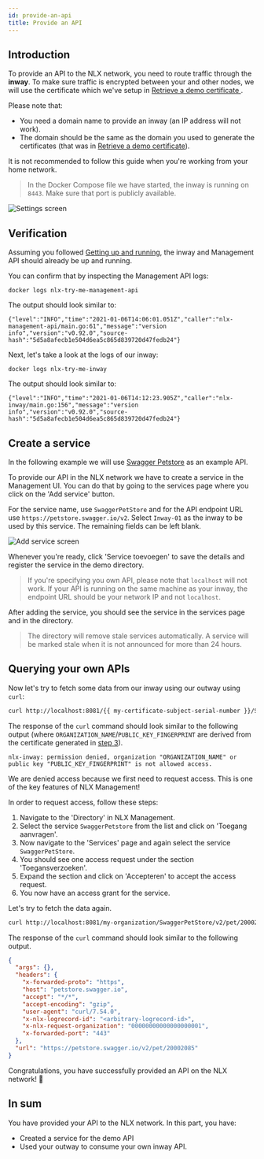 ```yaml
---
id: provide-an-api
title: Provide an API
---
```


## Introduction

To provide an API to the NLX network, you need to route traffic through the **inway**.
To make sure traffic is encrypted between your and other nodes, we will use the certificate which we've setup in [Retrieve a demo certificate ](./retrieve-a-demo-certificate).

Please note that:

* You need a domain name to provide an inway (an IP address will not work).
* The domain should be the same as the domain you used to generate the certificates (that was in [Retrieve a demo certificate](./retrieve-a-demo-certificate)).

It is not recommended to follow this guide when you're working from your home network.

> In the Docker Compose file we have started, the inway is running on
`8443`. Make sure that port is publicly available.

![Settings screen](/img/nlx-management-settings-screen.png "Settings screen")

## Verification

Assuming you followed [Getting up and running](./getting-up-and-running), the inway and Management API should already be up and running.

You can confirm that by inspecting the Management API logs:

```
docker logs nlx-try-me-management-api
```

The output should look similar to:

```
{"level":"INFO","time":"2021-01-06T14:06:01.051Z","caller":"nlx-management-api/main.go:61","message":"version info","version":"v0.92.0","source-hash":"5d5a8afecb1e504d6ea5c865d839720d47fedb24"}
```

Next, let's take a look at the logs of our inway:

```
docker logs nlx-try-me-inway
```

The output should look similar to:

```
{"level":"INFO","time":"2021-01-06T14:12:23.905Z","caller":"nlx-inway/main.go:156","message":"version info","version":"v0.92.0","source-hash":"5d5a8afecb1e504d6ea5c865d839720d47fedb24"}
```


## Create a service

In the following example we will use [Swagger Petstore](https://petstore.swagger.io) as an example API.

To provide our API in the NLX network we have to create a service in the Management UI.
You can do that by going to the services page where you click on the 'Add service' button.

For the service name, use `SwaggerPetStore` and for the API endpoint URL use `https://petstore.swagger.io/v2`.
Select `Inway-01` as the inway to be used by this service. The remaining fields can
be left blank.

![Add service screen](/img/nlx-management-add-service-screen.png "Add service screen")

Whenever you're ready, click 'Service toevoegen' to save the details and register the service in the demo directory.

> If you're specifying you own API, please note that `localhost` will not work. If your API is running on the same machine as
your inway, the endpoint URL should be your network IP and not `localhost`.

After adding the service, you should see the service in the services page and in the directory.

> The directory will remove stale services automatically. A service will be marked stale when it is not announced for more than 24 hours.


## Querying your own APIs

Now let's try to fetch some data from our inway using our outway using `curl`:

```bash
curl http://localhost:8081/{{ my-certificate-subject-serial-number }}/SwaggerPetStore/v2/pet/20002085
```

The response of the `curl` command should look similar to the following output (where `ORGANIZATION_NAME`/`PUBLIC_KEY_FINGERPRINT` are derived from the certificate generated in [step 3](./retrieve-a-demo-certificate)).

```
nlx-inway: permission denied, organization "ORGANIZATION_NAME" or public key "PUBLIC_KEY_FINGERPRINT" is not allowed access.
```

We are denied access because we first need to request access. This is one of the key features of NLX Management!

In order to request access, follow these steps:

1. Navigate to the 'Directory' in NLX Management.
1. Select the service `SwaggerPetstore` from the list and click on 'Toegang aanvragen'.
1. Now navigate to the 'Services' page and again select the service `SwaggerPetStore`.
1. You should see one access request under the section 'Toegansverzoeken'.
1. Expand the section and click on 'Accepteren' to accept the access request.
1. You now have an access grant for the service.

Let's try to fetch the data again.

```bash
curl http://localhost:8081/my-organization/SwaggerPetStore/v2/pet/20002085
```

The response of the `curl` command should look similar to the following output.

```json
{
  "args": {},
  "headers": {
    "x-forwarded-proto": "https",
    "host": "petstore.swagger.io",
    "accept": "*/*",
    "accept-encoding": "gzip",
    "user-agent": "curl/7.54.0",
    "x-nlx-logrecord-id": "<arbitrary-logrecord-id>",
    "x-nlx-request-organization": "00000000000000000001",
    "x-forwarded-port": "443"
  },
  "url": "https://petstore.swagger.io/v2/pet/20002085"
}
```


Congratulations, you have successfully provided an API on the NLX network! 🎉

## In sum

You have provided your API to the NLX network. In this part, you have:

- Created a service for the demo API
- Used your outway to consume your own inway API.
